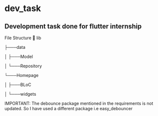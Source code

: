 # dev_task

Development task done for flutter internship
---
File Structure 📂
lib

├───data

│   ├───Model

│   └───Repository

└───Homepage

│   ├───BLoC
    
│   └───widgets
    

IMPORTANT: The debounce package mentioned in the requirements is not updated. So I have used a different package i.e easy_debouncer
